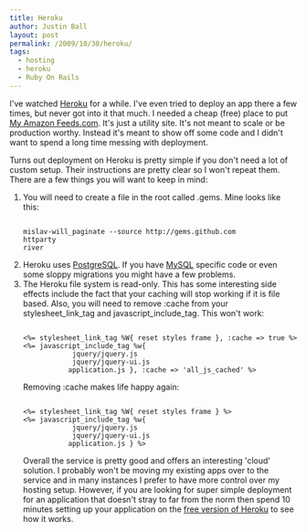 ```yaml
---
title: Heroku
author: Justin Ball
layout: post
permalink: /2009/10/30/heroku/
tags:
  - hosting
  - heroku
  - Ruby On Rails
---
```

I've watched <a href="http://www.heroku.com">Heroku</a> for a while.  I've even tried to deploy an app there a few times, but never got into it that much.  I needed a cheap (free) place to put <a href="http://my-amazon-feeds.com">My Amazon Feeds.com</a>.  It's just a utility site.  It's not meant to scale or be production worthy.  Instead it's meant to show off some code and I didn't want to spend a long time messing with deployment.

Turns out deployment on Heroku is pretty simple if you don't need a lot of custom setup.  Their instructions are pretty clear so I won't repeat them.  There are a few things you will want to keep in mind:
<ol>
	<li>You will need to create a file in the root called .gems.  Mine looks like this:
<pre><code class="ruby">
mislav-will_paginate --source http://gems.github.com
httparty
river
</pre></code>
  </li>
	<li>Heroku uses <a href="http://www.postgresql.org/">PostgreSQL</a>.  If you have <a href="http://dev.mysql.com/">MySQL</a> specific code or even some sloppy migrations you might have a few problems.</li>
	<li>The Heroku file system is read-only.  This has some interesting side effects include the fact that your caching will stop working if it is file based.  Also, you will need to remove :cache from your stylesheet_link_tag and javascript_include_tag.  This won't work:
<pre><code class="ruby">
<%= stylesheet_link_tag %W{ reset styles frame }, :cache => true %>
<%= javascript_include_tag %w{
            jquery/jquery.js
            jquery/jquery-ui.js
           application.js }, :cache => 'all_js_cached' %>
</pre></code>

Removing :cache makes life happy again:
<pre><code class="ruby">
<%= stylesheet_link_tag %W{ reset styles frame } %>
<%= javascript_include_tag %w{
            jquery/jquery.js
            jquery/jquery-ui.js
           application.js } %>
</pre></code>

Overall the service is pretty good and offers an interesting 'cloud' solution.  I probably won't be moving my existing apps over to the service and in many instances I prefer to have more control over my hosting setup.  However, if you are looking for super simple deployment for an application that doesn't stray to far from the norm then spend 10 minutes setting up your application on the <a href="http://heroku.com/pricing#blossom-1">free version of Heroku</a> to see how it works.

</li>
</ol>

